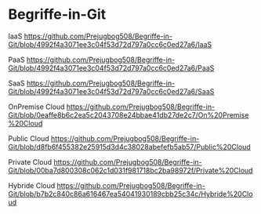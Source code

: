 # Begriffe-in-Git

IaaS 
https://github.com/Prejugbog508/Begriffe-in-Git/blob/4992f4a3071ee3c04f53d72d797a0cc6c0ed27a6/IaaS

PaaS
https://github.com/Prejugbog508/Begriffe-in-Git/blob/4992f4a3071ee3c04f53d72d797a0cc6c0ed27a6/PaaS

SaaS
https://github.com/Prejugbog508/Begriffe-in-Git/blob/4992f4a3071ee3c04f53d72d797a0cc6c0ed27a6/SaaS

OnPremise Cloud
https://github.com/Prejugbog508/Begriffe-in-Git/blob/0eaffe8b6c2ea5c2043708e24bbae41db27de2c7/On%20Premise%20Cloud

Public Cloud
https://github.com/Prejugbog508/Begriffe-in-Git/blob/d8fb6f455382e25915d3d4c38028abefefb5ab57/Public%20Cloud

Private Cloud
https://github.com/Prejugbog508/Begriffe-in-Git/blob/00ba7d800308c062c1d031f981718bc2ba98972f/Private%20Cloud

Hybride Cloud
https://github.com/Prejugbog508/Begriffe-in-Git/blob/b7b2c840c86a616467ea54041930189cbb25c34c/Hybride%20Cloud
